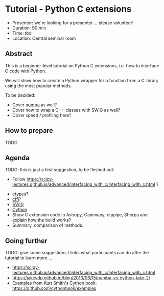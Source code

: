 # Tutorial - Python C extensions

* Presenter: we're looking for a presenter ... please volunteer!
* Duration: 90 min
* Time: tbd
* Location: Central seminar room

## Abstract

This is a beginner-level tutorial on Python C extensions, i.e. how to
interface C code with Python.

We will show how to create a Python wrapper for a function from a C library
using the most popular methods.

To be decided:
- Cover [numba](http://numba.pydata.org/) as well?
- Cover how to wrap a C++ classes with SWIG as well?
- Cover speed / profiling here?

## How to prepare

TODO

## Agenda

TODO: this is just a first suggestion, to be fleshed out:

* Follow https://scipy-lectures.github.io/advanced/interfacing_with_c/interfacing_with_c.html ?

- [ctypes](https://docs.python.org/3/library/ctypes.html)?
- [cffi](https://cffi.readthedocs.org/en/latest/)?
- [SWIG](http://www.swig.org/)
- [Cython](http://cython.org/)
- Show C extension code in Astropy, Gammapy, ctapipe, Sherpa and explain
  how the build works?
- Summary, comparison of methods.

## Going further

TODO: give some suggestions / links what participants can do
after the tutorial to learn more ...

* https://scipy-lectures.github.io/advanced/interfacing_with_c/interfacing_with_c.html
* https://jakevdp.github.io/blog/2013/06/15/numba-vs-cython-take-2/
* Examples from Kurt Smith's Cython book: https://github.com/cythonbook/examples
